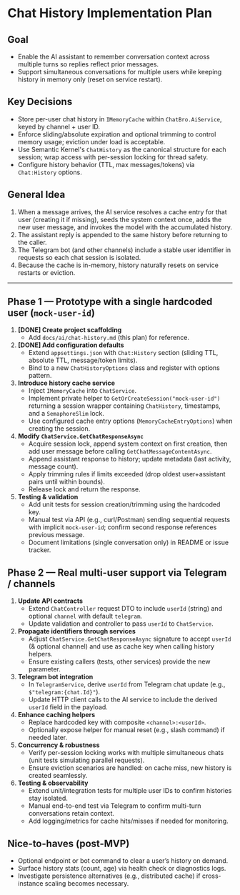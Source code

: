 # Chat History Implementation Plan

## Goal
- Enable the AI assistant to remember conversation context across multiple turns so replies reflect prior messages.
- Support simultaneous conversations for multiple users while keeping history in memory only (reset on service restart).

## Key Decisions
- Store per-user chat history in `IMemoryCache` within `ChatBro.AiService`, keyed by channel + user ID.
- Enforce sliding/absolute expiration and optional trimming to control memory usage; eviction under load is acceptable.
- Use Semantic Kernel's `ChatHistory` as the canonical structure for each session; wrap access with per-session locking for thread safety.
- Configure history behavior (TTL, max messages/tokens) via `Chat:History` options.

## General Idea
1. When a message arrives, the AI service resolves a cache entry for that user (creating it if missing), seeds the system context once, adds the new user message, and invokes the model with the accumulated history.
2. The assistant reply is appended to the same history before returning to the caller.
3. The Telegram bot (and other channels) include a stable user identifier in requests so each chat session is isolated.
4. Because the cache is in-memory, history naturally resets on service restarts or eviction.

---

## Phase 1 — Prototype with a single hardcoded user (`mock-user-id`)

1. **[DONE] Create project scaffolding**
   - Add `docs/ai/chat-history.md` (this plan) for reference.
2. **[DONE] Add configuration defaults**
   - Extend `appsettings.json` with `Chat:History` section (sliding TTL, absolute TTL, message/token limits).
   - Bind to a new `ChatHistoryOptions` class and register with options pattern.
3. **Introduce history cache service**
   - Inject `IMemoryCache` into `ChatService`.
   - Implement private helper to `GetOrCreateSession("mock-user-id")` returning a session wrapper containing `ChatHistory`, timestamps, and a `SemaphoreSlim` lock.
   - Use configured cache entry options (`MemoryCacheEntryOptions`) when creating the session.
4. **Modify `ChatService.GetChatResponseAsync`**
   - Acquire session lock, append system context on first creation, then add user message before calling `GetChatMessageContentAsync`.
   - Append assistant response to history; update metadata (last activity, message count).
   - Apply trimming rules if limits exceeded (drop oldest user+assistant pairs until within bounds).
   - Release lock and return the response.
5. **Testing & validation**
   - Add unit tests for session creation/trimming using the hardcoded key.
   - Manual test via API (e.g., curl/Postman) sending sequential requests with implicit `mock-user-id`; confirm second response references previous message.
   - Document limitations (single conversation only) in README or issue tracker.

## Phase 2 — Real multi-user support via Telegram / channels

1. **Update API contracts**
   - Extend `ChatController` request DTO to include `userId` (string) and optional `channel` with default `telegram`.
   - Update validation and controller to pass `userId` to `ChatService`.
2. **Propagate identifiers through services**
   - Adjust `ChatService.GetChatResponseAsync` signature to accept `userId` (& optional channel) and use as cache key when calling history helpers.
   - Ensure existing callers (tests, other services) provide the new parameter.
3. **Telegram bot integration**
   - In `TelegramService`, derive `userId` from Telegram chat update (e.g., `$"telegram:{chat.Id}"`).
   - Update HTTP client calls to the AI service to include the derived `userId` field in the payload.
4. **Enhance caching helpers**
   - Replace hardcoded key with composite `<channel>:<userId>`.
   - Optionally expose helper for manual reset (e.g., slash command) if needed later.
5. **Concurrency & robustness**
   - Verify per-session locking works with multiple simultaneous chats (unit tests simulating parallel requests).
   - Ensure eviction scenarios are handled: on cache miss, new history is created seamlessly.
6. **Testing & observability**
   - Extend unit/integration tests for multiple user IDs to confirm histories stay isolated.
   - Manual end-to-end test via Telegram to confirm multi-turn conversations retain context.
   - Add logging/metrics for cache hits/misses if needed for monitoring.

## Nice-to-haves (post-MVP)
- Optional endpoint or bot command to clear a user’s history on demand.
- Surface history stats (count, age) via health check or diagnostics logs.
- Investigate persistence alternatives (e.g., distributed cache) if cross-instance scaling becomes necessary.
